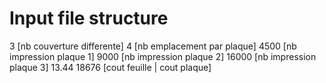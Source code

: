 # Input file structure
3           [nb couverture differente]
4           [nb emplacement par plaque]
4500        [nb impression plaque 1]
9000        [nb impression plaque 2]
16000       [nb impression plaque 3]
13.44 18676 [cout feuille | cout plaque]